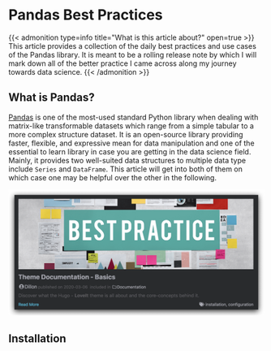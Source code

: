 # Pandas Best Practices


{{< admonition type=info title="What is this article about?" open=true >}}
This article provides a collection of the daily best practices and use cases of the Pandas library. It is meant to be a rolling release note by which I will mark down all of the better practice I came across along my journey towards data science. 
{{< /admonition >}}


<!--more-->

## What is Pandas?
[Pandas](https://pandas.pydata.org/docs/getting_started/index.html) is one of the most-used standard Python library when dealing with matrix-like transformable datasets which range from a simple tabular to a more complex structure dataset. It is an open-source library providing faster, flexible, and expressive mean for data manipulation and one of the essential to learn library in case you are getting in the data science field.<br> 
Mainly, it provides two well-suited data structures to multiple data type include `Series` and `DataFrame`. This article will get into both of them on which case one may be helpful over the other in the following.


![Summary Preview](/posts/pandas-best-practice/summary.png "This is the summary")


## Installation






